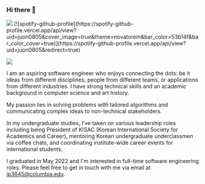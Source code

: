 ### Hi there 👋
<img src="https://capsule-render.vercel.app/api?type=wave&color=auto&height=300&section=header&text=capsule%20render&fontSize=90" />
[![spotify-github-profile](https://spotify-github-profile.vercel.app/api/view?uid=juon0805&cover_image=true&theme=novatorem&bar_color=53b14f&bar_color_cover=true)](https://spotify-github-profile.vercel.app/api/view?uid=juon0805&redirect=true)

<a href="https://hits.seeyoufarm.com"><img src="https://hits.seeyoufarm.com/api/count/incr/badge.svg?url=https%3A%2F%2Fgithub.com%2Fyonnie-park&count_bg=%23FFBEE1&title_bg=%23000000&icon=github.svg&icon_color=%23FFBEE1&title=hits&edge_flat=false"/></a>

I am an aspiring software engineer who enjoys connecting the dots: be it ideas from different disciplines, people from different teams, or applications from different industries. I have strong technical skills and an academic background in computer science and art history.

My passion lies in solving problems with tailored algorithms and communicating complex ideas to non-technical stakeholders.

In my undergraduate studies, I’ve taken on various leadership roles including being President of KISAC (Korean International Society for Academics and Career), mentoring Korean undergraduate underclassmen via coffee chats, and coordinating institute-wide career events for international students.


I graduated in May 2022 and I'm interested in full-time software engineering roles. Please feel free to get in touch with me via email at jp3645@columbia.edu.


